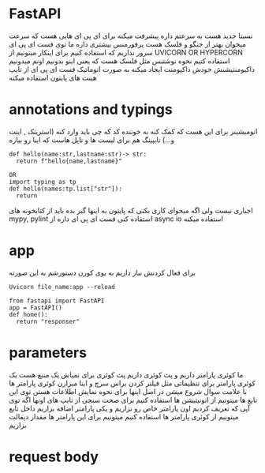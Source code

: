# FastAPI
نسبتا جدید هست 
به سرعتم داره پیشرفت میکنه برای ای پی ای هایی هست که سرعت میخوان بهتر از جنگو و فلسک هست 
پرفورمنس بیشتری داره 
ما توی فست ای پی ای سرور نداریم که استفاده کنیم 
برای اینکار میتونیم از UVICORN OR HYPERCORN استفاده کنیم نحوه نوشتنس مثل فلسک هست که یعنی اینو بدونیم اونم میدونیم
داکیومنتیشنش خودش داکیومنت ایجاد میکنه به صورت اتوماتیک
فست ای پی ای از تایپ هینت های پایتون استفاده میکنه 
# annotations and typings
انومیشینز برای این هست که کمک کنه به خوننده کد که چی باید وارد کنه (استرینک , اینت و...)
تایپینگ هم برای لیست ها و تاپل هاست که اینا رو بیاره 
```
def hello(name:str,lastname:str)-> str:
  return f"hello{name,lastname}"

OR
import typing as tp
def hello(names:tp.list["str"]):
  return 
```
اجباری نیست ولی اگه میخوای کاری بکنی که پایتون به اینها گیر بده باید از کتابخونه های mypy, pylint استفاده کنی 
فست ای پی ای داره از async io استفاده میکنه 
# app
برای فعال کردنش نیاز داریم به یوی کورن دستورشم به این صورته
```
Uvicorn file_name:app --reload
```
```
from fastapi import FastAPI
app = FastAPI()
def home():
  return "responser"
```
# parameters
ما کوئری پارامتر داریم و پث کوئری داریم
پث کوئری برای نمیاش یک منبع هست 
یک کوئری پارامتر برای تنظیماتی مثل فیلتر کردن براس سرچ و اینا میزارن
کوئری پارامتر ها با علامت سوال شروع میشن در اصل اینها برای نحوه نمایش اطلاعات هستن 
توی این تابع ها میتونیم از انونیتیشن ها استفاده کنیم برای صحت سنجی از تایپ های اونها 
اگه توی آپی که تعریف کردیم اون پارامتر خاص رو نزاریم و یکی پارامتر اضافه بزاریم داخل تابع میتونیم از کوئری پارامتر ها استفاده کنیم 
میتونیم برای این پارامتر ها مقدار دیفالت بزاریم 
# request body
